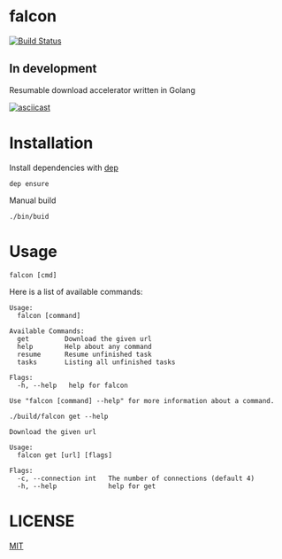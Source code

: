 # falcon
[![Build Status](https://travis-ci.org/hungneox/falcon.svg?branch=master)](https://travis-ci.org/hungneox/falcon)
## In development

Resumable download accelerator written in Golang

[![asciicast](https://asciinema.org/a/155077.png)](https://asciinema.org/a/155077)

# Installation

Install dependencies with [dep](https://github.com/golang/dep#setup)

```
dep ensure
```

Manual build

```
./bin/buid
```

# Usage

```
falcon [cmd]
```

Here is a list of available commands:

```
Usage:
  falcon [command]

Available Commands:
  get         Download the given url
  help        Help about any command
  resume      Resume unfinished task
  tasks       Listing all unfinished tasks

Flags:
  -h, --help   help for falcon

Use "falcon [command] --help" for more information about a command.
```


```
./build/falcon get --help
```

```
Download the given url

Usage:
  falcon get [url] [flags]

Flags:
  -c, --connection int   The number of connections (default 4)
  -h, --help             help for get
```
# LICENSE

[MIT](LICENSE)
